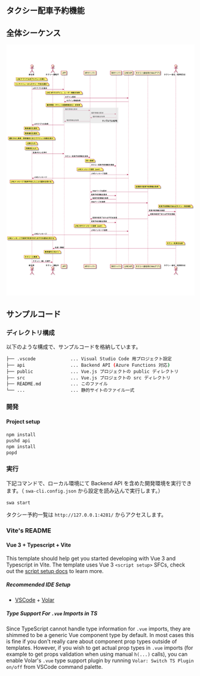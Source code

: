 ## タクシー配車予約機能

## 全体シーケンス

![全体シーケンス](../docs/images/admin/sequences.png)

## サンプルコード

### ディレクトリ構成

以下のような構成で、サンプルコードを格納しています。

```bash
├── .vscode             ... Visual Studio Code 用プロジェクト設定
├── api                 ... Backend API (Azure Functions 対応) 
├── public              ... Vue.js プロジェクトの public ディレクトリ
├── src                 ... Vue.js プロジェクトの src ディレクトリ
├── README.md           ... このファイル
└── ...                 ... 静的サイトのファイル一式
```
### 開発

#### Project setup

```
npm install
pushd api
npm install
popd
```

### 実行

下記コマンドで、ローカル環境にて Backend API を含めた開発環境を実行できます。（ `swa-cli.config.json` から設定を読み込んで実行します。）

```bash
swa start
```

タクシー予約一覧は `http://127.0.0.1:4281/` からアクセスします。

### Vite's README

#### Vue 3 + Typescript + Vite

This template should help get you started developing with Vue 3 and Typescript in Vite. The template uses Vue 3 `<script setup>` SFCs, check out the [script setup docs](https://v3.vuejs.org/api/sfc-script-setup.html#sfc-script-setup) to learn more.

##### Recommended IDE Setup

- [VSCode](https://code.visualstudio.com/) + [Volar](https://marketplace.visualstudio.com/items?itemName=johnsoncodehk.volar)

##### Type Support For `.vue` Imports in TS

Since TypeScript cannot handle type information for `.vue` imports, they are shimmed to be a generic Vue component type by default. In most cases this is fine if you don't really care about component prop types outside of templates. However, if you wish to get actual prop types in `.vue` imports (for example to get props validation when using manual `h(...)` calls), you can enable Volar's `.vue` type support plugin by running `Volar: Switch TS Plugin on/off` from VSCode command palette.

